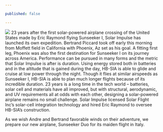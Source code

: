 ```yaml
---

published: false

---
```


<img class="img-sl" src="/news/solarimpulsebrad.jpg"> 23 years after the first solar-powered airplane crossing of the United States made by Eric Raymond flying Sunseeker I, Solar Impulse has launched its own expedition. Bertrand Piccard took off early this morning from Moffett field in California with Phoenix, Az set as his goal. A fitting first leg, Phoenix was also the first destination for Sunseeker I on its journey across America. Performance can be pursued in many forms and the metric that Solar Impulse is after is duration. Using energy stored both in batteries and in the altitude that is gained during the day, HB-SIA is able to glide and cruise at low power through the night. Though it flies at similar airspeeds as Sunseeker I, HB-SIA is able to plan much longer flights because of its incredible duration. 23 years is a long time in the tech world – batteries, solar cell and materials have all improved, but with structural, aerodynamic, and UV requirements all at odds with each other, designing a solar-powered airplane remains no small challenge. Solar Impulse licensed Solar Flight Inc’s solar-cell integration technology and hired Eric Raymond to oversee HB-SIA’s construction.

As we wish Andre and Bertrand favorable winds on their adventure, we prepare our new airplane, Sunseeker Duo for its maiden flight in Italy.

